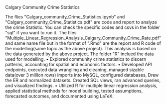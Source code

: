 Calgary Community Crime Statistics

The flies "Calgary_community_Crime_Statistics.ipynb" and "Calgary_community_Crime_Statistics.pdf" are code and report to analyze the crime Statistic. You can check the specific codes and csvs in the folder "sql" if you want to run it.
The files "Multiple_Linear_Regression_Analysis_Calgary_Community_Crime_Rate.pdf" and same name file but in the format of ".Rmd" are the report and R code of the modelling(same topic as the above project). This analysis is based on the data generated by the above project. The folder "R" inclued the data used for modelling.
•	Explored community crime statistics to discern patterns, accounting for spatial and economic factors.
•	Developed API endpoints, executed data wrangling and cleaning, managed sizable data(over 3 million rows) imports into MySQL, configured databases, Drew the ER and normalized datasets. Created SQL views, ran advanced queries, and visualized findings.
•	Utilized R for multiple linear regression analysis, applied statistical methods for model building, tested assumptions, forecasted outcomes, and documented using LaTeX.
   

